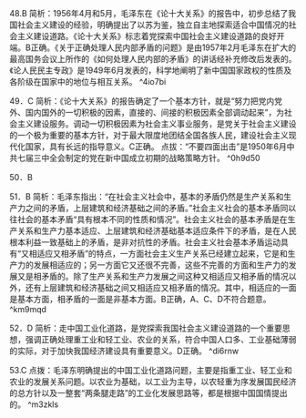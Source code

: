 48.B
简析：1956年4月和5月，毛泽东在《论十大关系》的报告中，初步总结了我国社会主义建设的经验，明确提出了以苏为鉴，独立自主地探索适合中国情况的社会主义建设道路。《论十大关系》标志着党探索中国社会主义建设道路的良好开端。B正确。《关于正确处理人民内部矛盾的问题》是由1957年2月毛泽东在扩大的最高国务会议上所作的《如何处理人民内部的矛盾》的讲话经补充修改后发表的。《论人民民主专政》是1949年6月发表的，科学地阐明了新中国国家政权的性质及各阶级在国家中的地位与相互关系。 ^4io7bi

49．C
简析：《论十大关系》的报告确定了一个基本方针，就是“努力把党内党外、国内国外的一切积极的因素，直接的、间接的积极因素全部调动起来”，为社会主义建设服务。调动一切积极因素为社会主义事业服务，是党关于社会主义建设的一个极为重要的基本方针，对于最大限度地团结全国各族人民，建设社会主义现代化国家，具有长远的指导意义。C正确。
点拔：“不要四面出击”是1950年6月中共七届三中全会制定的党在新中国成立初期的战略策略方针。 ^0h9d50

50．B

51．B
简析：毛泽东指出：“在社会主义社会中，基本的矛盾仍然是生产关系和生产力之间的矛盾，上层建筑和经济基础之间的矛盾。”社会主义社会的基本矛盾同以往社会的基本矛盾“具有根本不同的性质和情况”。社会主义社会的基本矛盾是在生产关系和生产力基本适应、上层建筑和经济基础基本适应条件下的矛盾，是在人民根本利益一致基础上的矛盾，是非对抗性的矛盾。社会主义社会基本矛盾运动具有“又相适应又相矛盾”的特点，一方面社会主义生产关系已经建立起来，它是和生产力的发展相适应的；另一方面它又还很不完善，这些不完善的方面和生产力的发展又是相矛盾的。除了生产关系和生产力发展之间这种又相适应又相矛盾的情况以外，还有上层建筑和经济基础之间又相适应又相矛盾的情况。其中，相适应的一面是基本方面，相矛盾的一面是非基本方面。B正确，A、C、D不符合题意。 ^km9mqd

52．D
简析：走中国工业化道路，是党探索我国社会主义建设道路的一个重要思想，强调正确处理重工业和轻工业、农业的关系，符合中国人口多、工业基础薄弱的实际，对于加快我国经济建设具有重要意义。D正确。 ^di6rnw

53.C
点拨：毛泽东明确提出的中国工业化道路问题，主要是指重工业、轻工业和农业的发展关系问题。以农业为基础，以工业为主导，以农轻重为序发展国民经济的总方针以及一整套“两条腿走路”的工业化发展思路等，都是根据中国国情提出的。 ^m3zkls